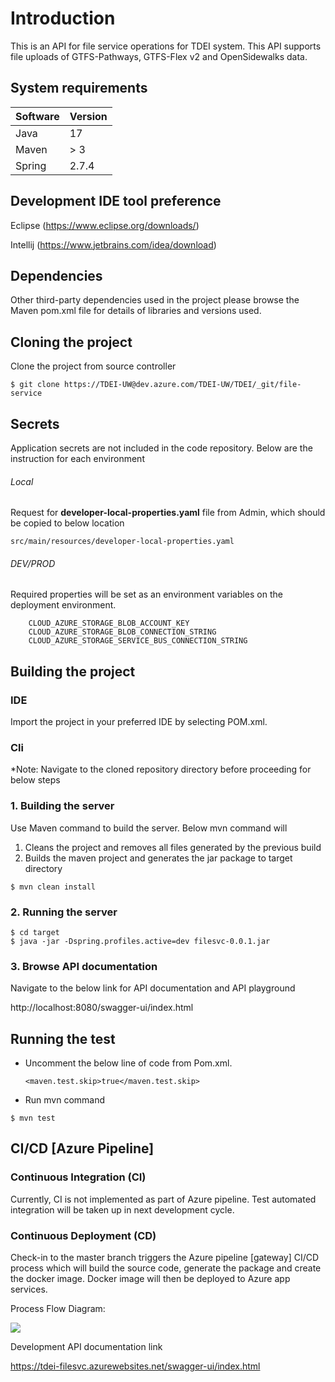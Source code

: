 # Introduction

This is an API for file service operations for TDEI system. This API
supports file uploads of GTFS-Pathways, GTFS-Flex v2 and OpenSidewalks
data.

## System requirements

| Software | Version |
|----------|---------|
| Java     | 17      |
| Maven    | > 3     |
| Spring   | 2.7.4   |

## Development IDE tool preference

Eclipse (https://www.eclipse.org/downloads/)

Intellij (https://www.jetbrains.com/idea/download)

## Dependencies

Other third-party dependencies used in the project please browse the Maven pom.xml file for details of libraries and
versions used.

## Cloning the project

Clone the project from source controller

```aidl
$ git clone https://TDEI-UW@dev.azure.com/TDEI-UW/TDEI/_git/file-service
```

## Secrets

Application secrets are not included in the code repository. Below are the instruction for each environment

###### Local

Request for **developer-local-properties.yaml** file from Admin, which should be copied to below location

```src/main/resources/developer-local-properties.yaml```

###### DEV/PROD

Required properties will be set as an environment variables on the deployment environment.

        CLOUD_AZURE_STORAGE_BLOB_ACCOUNT_KEY
        CLOUD_AZURE_STORAGE_BLOB_CONNECTION_STRING
        CLOUD_AZURE_STORAGE_SERVICE_BUS_CONNECTION_STRING

## Building the project

### IDE

Import the project in your preferred IDE by selecting POM.xml.

### Cli

*Note: Navigate to the cloned repository directory before proceeding for below steps

### 1. Building the server

Use Maven command to build the server. Below mvn command will

1. Cleans the project and removes all files generated by the previous build
2. Builds the maven project and generates the jar package to target directory

```
$ mvn clean install
```

### 2. Running the server

```
$ cd target
$ java -jar -Dspring.profiles.active=dev filesvc-0.0.1.jar
```

### 3. Browse API documentation

Navigate to the below link for API documentation and API playground

http://localhost:8080/swagger-ui/index.html

## Running the test

- Uncomment the below line of code from Pom.xml.

  ```<maven.test.skip>true</maven.test.skip>```

- Run mvn command

```
$ mvn test
```

## CI/CD [Azure Pipeline]

### Continuous Integration (CI)

Currently, CI is not implemented as part of Azure pipeline. Test automated integration will be taken up in next
development cycle.

### Continuous Deployment (CD)

Check-in to the master branch triggers the Azure pipeline [gateway] CI/CD process which will build the source code,
generate the package and create the docker image. Docker image will then be deployed to Azure app services.

Process Flow Diagram:

![](src/main/resources/static/images/deployment-pipeline.png)

Development API documentation link

https://tdei-filesvc.azurewebsites.net/swagger-ui/index.html
